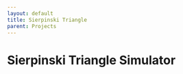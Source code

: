 ```yaml
---
layout: default
title: Sierpinski Triangle
parent: Projects
---
```


# Sierpinski Triangle Simulator
